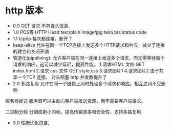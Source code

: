 # http 版本

- 0.9
 GET 请求 不包含头信息
- 1.0
  POS等 
  HTTP Head
  text/plain image/jpg text/css
  status code
- 1.1
tcp/ip 每次都连接，断开？
 - keep-alive 允许在同一个TCP连接上发送多个HTTP请求和响应，减少了连接的建立和关闭开销
 - 管道化(pipelining): 允许客户端在同一连接上发送多个请求，而无需等待每个请求的响应，这可以减少延迟，提高性能。
 1.请求HTML 文档 GET index.html
 2.请求 css 文件 GET style.css
 3.请求图片1
 4.请求图片2
 由于共享一个TCP 连接， 对头阻塞
  http 并发数提升了
- 2.0
 多路复用
 允许在同一个链接上同时处理多个请求和响应。相互之间不受影响

 服务器推送
 服务器可以主动向客户端发送资源，而不需要客户端请求。

 二进制分帧
 分割成更小的帧，提高传输效率和安全性，支持多路复用

- 3.0
性能优化包含,